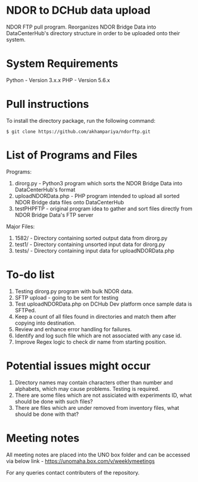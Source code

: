 # NDOR to DCHub data upload
NDOR FTP pull program. Reorganizes NDOR Bridge Data into DataCenterHub's directory structure in order to be uploaded onto their system.

# System Requirements
Python - Version 3.x.x
PHP - Version 5.6.x

# Pull instructions
To install the directory package, run the following command:

    $ git clone https://github.com/akhampariya/ndorftp.git

# List of Programs and Files
Programs:
1. dirorg.py - Python3 program which sorts the NDOR Bridge Data into DataCenterHub's format
2. uploadNDORData.php - PHP program intended to upload all sorted NDOR Bridge data files onto DataCenterHub
3. testPHPFTP - original program idea to gather and sort files directly from NDOR Bridge Data's FTP server

Major Files:
1. 1582/ - Directory containing sorted output data from dirorg.py
2. test1/ - Directory containing unsorted input data for dirorg.py
3. tests/ - Directory containing input data for uploadNDORData.php


# To-do list
1. Testing dirorg.py program with bulk NDOR data.
2. SFTP upload - going to be sent for testing
3. Test uploadNDORData.php on DCHub Dev platform once sample data is SFTPed.
4. Keep a count of all files found in directories and match them after copying into destination.
5. Review and enhance error handling for failures.  
6. Identify and log such file which are not associated with any case id.
7. Improve Regex logic to check dir name from starting position.

# Potential issues might occur
1. Directory names may contain characters other than number and alphabets, which may cause problems. Testing is required.
2. There are some files which are not assiciated with experiments ID, what should be done with such files?
3. There are files which are under removed from inventory files, what should be done with that?

# Meeting notes
All meeting notes are placed into the UNO box folder and can be accessed via below link - 
https://unomaha.box.com/v/weeklymeetings

For any queries contact contributers of the repository.

